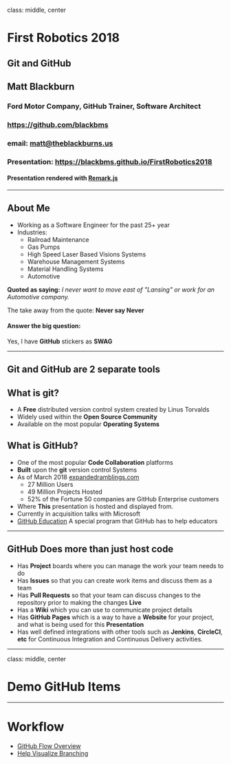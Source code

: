 class: middle, center

# First Robotics 2018
## Git and GitHub
## Matt Blackburn
### Ford Motor Company, GitHub Trainer, Software Architect
### https://github.com/blackbms
### email:  matt@theblackburns.us
### Presentation: https://blackbms.github.io/FirstRobotics2018
#### Presentation rendered with [Remark.js](https://remarkjs.com/#1)
---
## About Me

* Working as a Software Engineer for the past 25+ year
* Industries:
   * Railroad Maintenance
   * Gas Pumps
   * High Speed Laser Based Visions Systems
   * Warehouse Management Systems
   * Material Handling Systems
   * Automotive

**Quoted as saying:**  *I never want to move east of "Lansing" or work for an Automotive company.*  

The take away from the quote:  **Never say Never**

#### Answer the big question:
Yes, I have **GitHub** stickers as **SWAG**

---
## Git and GitHub are 2 separate tools  

## What is git?
* A **Free** distributed version control system created by Linus Torvalds
* Widely used within the **Open Source Community**
* Available on the most popular **Operating Systems**

## What is GitHub?
* One of the most popular **Code Collaboration** platforms
* **Built** upon the **git** version control Systems
* As of March 2018 [expandedramblings.com](https://expandedramblings.com/index.php/github-statistics/)
   * 27 Million Users
   * 49 Million Projects Hosted
   * 52% of the Fortune 50 companies are GitHub Enterprise customers
* Where **This** presentation is hosted and displayed from.
* Currently in acquisition talks with Microsoft
* [GitHub Education](https://education.github.com/teachers) A special program that GitHub has to help educators

---

## GitHub Does more than just host code
* Has **Project** boards where you can manage the work your team needs to do
* Has **Issues** so that you can create work items and discuss them as a team
* Has **Pull Requests** so that your team can discuss changes to the repository prior to making the changes **Live**
* Has a **Wiki** which you can use to communicate project details
* Has **GitHub Pages** which is a way to have a **Website** for your project, and what is being used for this **Presentation**
* Has well defined integrations with other tools such as **Jenkins**, **CircleCI**, **etc**  for Continuous Integration and Continuous Delivery activities.

---

class: middle, center
# Demo GitHub Items  

---

# Workflow

* [GitHub Flow Overview](https://guides.github.com/introduction/flow/)
* [Help Visualize Branching](http://git-school.github.io/visualizing-git/)

